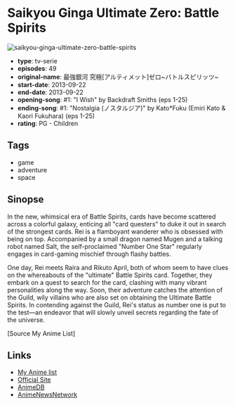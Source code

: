 # Saikyou Ginga Ultimate Zero: Battle Spirits

![saikyou-ginga-ultimate-zero-battle-spirits](https://cdn.myanimelist.net/images/anime/13/56575.jpg)

-   **type**: tv-serie
-   **episodes**: 49
-   **original-name**: 最強銀河 究極[アルティメット]ゼロ~バトルスピリッツ~
-   **start-date**: 2013-09-22
-   **end-date**: 2013-09-22
-   **opening-song**: #1: "I Wish" by Backdraft Smiths (eps 1-25)
-   **ending-song**: #1: "Nostalgia (ノスタルジア)" by Kato\*Fuku (Emiri Kato & Kaori Fukuhara) (eps 1-25)
-   **rating**: PG - Children

## Tags

-   game
-   adventure
-   space

## Sinopse

In the new, whimsical era of Battle Spirits, cards have become scattered across a colorful galaxy, enticing all "card questers" to duke it out in search of the strongest cards. Rei is a flamboyant wanderer who is obsessed with being on top. Accompanied by a small dragon named Mugen and a talking robot named Salt, the self-proclaimed "Number One Star" regularly engages in card-gaming mischief through flashy battles.

One day, Rei meets Raira and Rikuto April, both of whom seem to have clues on the whereabouts of the "ultimate" Battle Spirits card. Together, they embark on a quest to search for the card, clashing with many vibrant personalities along the way. Soon, their adventure catches the attention of the Guild, wily villains who are also set on obtaining the Ultimate Battle Spirits. In contending against the Guild, Rei's status as number one is put to the test—an endeavor that will slowly unveil secrets regarding the fate of the universe.

[Source My Anime List]

## Links

-   [My Anime list](https://myanimelist.net/anime/19825/Saikyou_Ginga_Ultimate_Zero__Battle_Spirits)
-   [Official Site](http://www.nagoyatv.com/zero/)
-   [AnimeDB](http://anidb.info/perl-bin/animedb.pl?show=anime&aid=10005)
-   [AnimeNewsNetwork](http://www.animenewsnetwork.com/encyclopedia/anime.php?id=15522)
